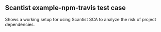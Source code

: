 ## Scantist example-npm-travis test case

Shows a working setup for using Scantist SCA to analyze the risk of project dependencies.  


